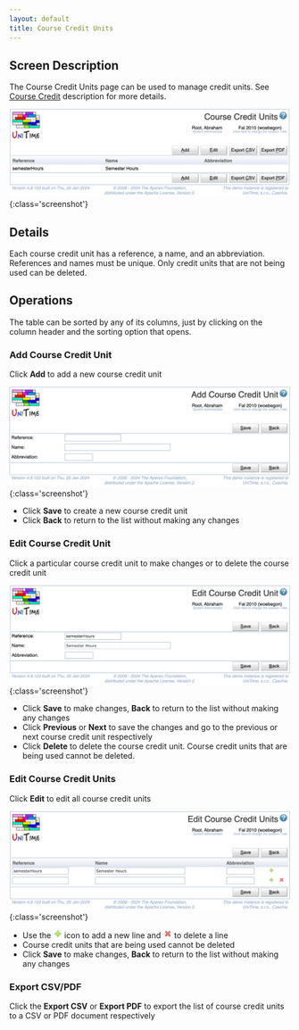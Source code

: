 ```yaml
---
layout: default
title: Course Credit Units
---
```



## Screen Description

The Course Credit Units page can be used to manage credit units. See [Course Credit](course-credit) description for more details.

![Course Credit Units](images/course-credit-units.png){:class='screenshot'}

## Details

Each course credit unit has a reference, a name, and an abbreviation. References and names must be unique. Only credit units that are not being used can be deleted.

## Operations

The table can be sorted by any of its columns, just by clicking on the column header and the sorting option that opens.

### Add Course Credit Unit
Click **Add** to add a new course credit unit

![Course Credit Units](images/add-course-credit-unit.png){:class='screenshot'}

* Click **Save** to create a new course credit unit
* Click **Back** to return to the list without making any changes

### Edit Course Credit Unit
Click a particular course credit unit to make changes or to delete the course credit unit

![Course Credit Units](images/edit-course-credit-unit.png){:class='screenshot'}

* Click **Save** to make changes, **Back** to return to the list without making any changes
* Click **Previous** or **Next** to save the changes and go to the previous or next course credit unit respectively
* Click **Delete** to delete the course credit unit. Course credit units that are being used cannot be deleted.

### Edit Course Credit Units
Click **Edit** to edit all course credit units

![Course Credit Units](images/edit-course-credit-units.png){:class='screenshot'}

* Use the ![Add](images/icon-add.png) icon to add a new line and ![Delete](images/icon-delete.png) to delete a line
* Course credit units that are being used cannot be deleted
* Click **Save** to make changes, **Back** to return to the list without making any changes

### Export CSV/PDF
Click the **Export CSV** or **Export PDF** to export the list of course credit units to a CSV or PDF document respectively


